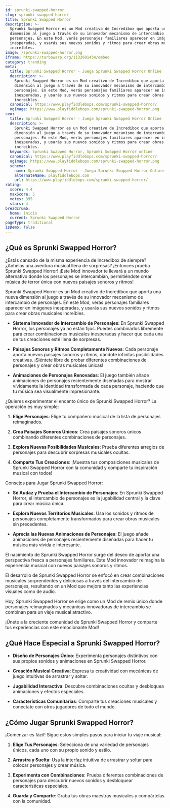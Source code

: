 ```yaml
---
id: sprunki-swapped-horror
slug: sprunki-swapped-horror
title: Sprunki Swapped Horror
description: >-
  Sprunki Swapped Horror es un Mod creativo de Incredibox que aporta una nueva
  dimensión al juego a través de su innovador mecanismo de intercambio de
  personajes. En este Mod, verás personajes familiares aparecer en imágenes
  inesperadas, y usarás sus nuevos sonidos y ritmos para crear obras musicales
  increíbles.
image: /sprunki-swapped-horror.png
iframe: https://turbowarp.org/1132681434/embed
category: trending
meta:
  title: Sprunki Swapped Horror - Juega Sprunki Swapped Horror Online
  description: >-
    Sprunki Swapped Horror es un Mod creativo de Incredibox que aporta una nueva
    dimensión al juego a través de su innovador mecanismo de intercambio de
    personajes. En este Mod, verás personajes familiares aparecer en imágenes
    inesperadas, y usarás sus nuevos sonidos y ritmos para crear obras musicales
    increíbles.
  canonical: https://www.playfiddlebops.com/sprunki-swapped-horror/
  ogImage: https://www.playfiddlebops.com/sprunki-swapped-horror.png
seo:
  title: Sprunki Swapped Horror - Juega Sprunki Swapped Horror Online
  description: >-
    Sprunki Swapped Horror es un Mod creativo de Incredibox que aporta una nueva
    dimensión al juego a través de su innovador mecanismo de intercambio de
    personajes. En este Mod, verás personajes familiares aparecer en imágenes
    inesperadas, y usarás sus nuevos sonidos y ritmos para crear obras musicales
    increíbles.
  keywords: Sprunki Swapped Horror, Sprunki Swapped Horror online
  canonical: https://www.playfiddlebops.com/sprunki-swapped-horror/
  ogImage: https://www.playfiddlebops.com/sprunki-swapped-horror.png
  schema:
    name: Sprunki Swapped Horror - Juega Sprunki Swapped Horror Online
    alternateName: playfiddlebops.com
    url: https://www.playfiddlebops.com/sprunki-swapped-horror/
rating:
  score: 4.4
  maxScore: 5
  votes: 395
  stars: 4
breadcrumb:
  home: inicio
  current: Sprunki Swapped Horror
pageType: traditional
isDemo: false
---
```


## ¿Qué es Sprunki Swapped Horror?

¿Estás cansado de la misma experiencia de Incredibox de siempre? ¿Anhelas una aventura musical llena de sorpresas? ¡Entonces prueba Sprunki Swapped Horror! ¡Este Mod innovador te llevará a un mundo alternativo donde los personajes se intercambian, permitiéndote crear música de terror única con nuevos paisajes sonoros y ritmos!

Sprunki Swapped Horror es un Mod creativo de Incredibox que aporta una nueva dimensión al juego a través de su innovador mecanismo de intercambio de personajes. En este Mod, verás personajes familiares aparecer en imágenes inesperadas, y usarás sus nuevos sonidos y ritmos para crear obras musicales increíbles.

- **Sistema Innovador de Intercambio de Personajes**: En Sprunki Swapped Horror, los personajes ya no están fijos. Puedes combinarlos libremente para crear combinaciones musicales inesperadas y hacer que cada una de tus creaciones esté llena de sorpresas.

- **Paisajes Sonoros y Ritmos Completamente Nuevos**: Cada personaje aporta nuevos paisajes sonoros y ritmos, dándote infinitas posibilidades creativas. ¡Siéntete libre de probar diferentes combinaciones de personajes y crear obras musicales únicas!

- **Animaciones de Personajes Renovadas**: El juego también añade animaciones de personajes recientemente diseñadas para mostrar vívidamente la identidad transformada de cada personaje, haciendo que tu música sea visualmente impresionante.

¿Quieres experimentar el encanto único de Sprunki Swapped Horror? La operación es muy simple:

1. **Elige Personajes**: Elige tu compañero musical de la lista de personajes reimaginados.

1. **Crea Paisajes Sonoros Únicos**: Crea paisajes sonoros únicos combinando diferentes combinaciones de personajes.

1. **Explora Nuevas Posibilidades Musicales**: Prueba diferentes arreglos de personajes para descubrir sorpresas musicales ocultas.

1. **Comparte Tus Creaciones**: ¡Muestra tus composiciones musicales de Sprunki Swapped Horror con la comunidad y comparte tu inspiración musical con todos!

Consejos para Jugar Sprunki Swapped Horror:

- **Sé Audaz y Prueba el Intercambio de Personajes**: En Sprunki Swapped Horror, el intercambio de personajes es la jugabilidad central y la clave para crear música única.

- **Explora Nuevos Territorios Musicales**: Usa los sonidos y ritmos de personajes completamente transformados para crear obras musicales sin precedentes.

- **Aprecia las Nuevas Animaciones de Personajes**: El juego añade animaciones de personajes recientemente diseñadas para hacer tu música más vívida e interesante.

El nacimiento de Sprunki Swapped Horror surge del deseo de aportar una perspectiva fresca a personajes familiares. Este Mod innovador reimagina la experiencia musical con nuevos paisajes sonoros y ritmos.

El desarrollo de Sprunki Swapped Horror se enfocó en crear combinaciones musicales sorprendentes y deliciosas a través del intercambio de personajes, resultando en un Mod que mejora tanto las experiencias visuales como de audio.

Hoy, Sprunki Swapped Horror se erige como un Mod de remix único donde personajes reimaginados y mecánicas innovadoras de intercambio se combinan para un viaje musical atractivo.

¡Únete a la creciente comunidad de Sprunki Swapped Horror y comparte tus experiencias con este emocionante Mod!

## ¿Qué Hace Especial a Sprunki Swapped Horror?

- **Diseño de Personajes Único**: Experimenta personajes distintivos con sus propios sonidos y animaciones en Sprunki Swapped Horror.

- **Creación Musical Creativa**: Expresa tu creatividad con mecánicas de juego intuitivas de arrastrar y soltar.

- **Jugabilidad Interactiva**: Descubre combinaciones ocultas y desbloquea animaciones y efectos especiales.

- **Características Comunitarias**: Comparte tus creaciones musicales y conéctate con otros jugadores de todo el mundo.

## ¿Cómo Jugar Sprunki Swapped Horror?

¡Comenzar es fácil! Sigue estos simples pasos para iniciar tu viaje musical:

1. **Elige Tus Personajes**: Selecciona de una variedad de personajes únicos, cada uno con su propio sonido y estilo.

1. **Arrastra y Suelta**: Usa la interfaz intuitiva de arrastrar y soltar para colocar personajes y crear música.

1. **Experimenta con Combinaciones**: Prueba diferentes combinaciones de personajes para descubrir nuevos sonidos y desbloquear características especiales.

1. **Guarda y Comparte**: Graba tus obras maestras musicales y compártelas con la comunidad.